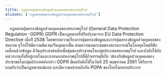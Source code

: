 ```yaml
---
title: กฎหมายคุ้มครองข้อมูลส่วนบุคคลของสหภาพยุโรป
aliases: ['กฎหมายคุ้มครองข้อมูลส่วนบุคคลของสหภาพยุโรป']
---
```


&emsp;กฎหมายคุ้มครองข้อมูลส่วนบุคคลของสหภาพยุโรป
(General Data Protection Regulation -GDPR)
GDPR เป็นกฎหมายที่ปรับปรุงมาจาก EU Data Protection Directive เมื่อปี 2538
โดยขยายความเรื่องการคุ้มครองข้อมูลและการคุ้มครองข้อมูลส่วนบุคคลของสหภาพ
ยุโรปให้มีความชัดเจน/รัดกุมมากขึ้น
ตามความเหมาะสมของสถานการณ์ในโลกยุคใหม่ที่ขับเคลื่อนด้วยข้อมูล
มีวัตถุประสงค์หลักเพื่อคุ้มของประชาชนในกลุ่มประเทศสหภาพยุโรป
และบังคับใช้กับหน่วยงานทั้งที่อยู่ภายในและภายนอกสหภาพยุโรปที่มีกิจกรรมที่เกี่ย
วข้องกับข้อมูลส่วนบุคคลของประชาชนในกลุ่มประเทศดังกล่าว
GDPR มีผลบังคับใช้ในวันที่ 25 พฤษภาคม 2561
ได้รับการยอมรับว่าเป็นกฎหมายแม่แบบ และมีความคล้ายคลึงกับ PDPA
ของไทยในหลายประการ